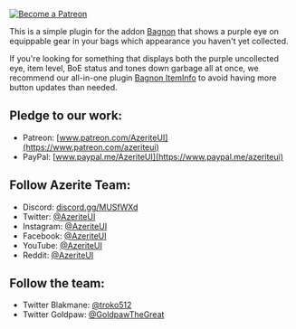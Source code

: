 [ ![Become a Patreon](http://azerite.org/img/social-media-buttons-patreon-small.jpg) ](https://www.patreon.com/AzeriteUI) 

This is a simple plugin for the addon [Bagnon](https://mods.curse.com/addons/wow/bagnon) that shows a purple eye on equippable gear in your bags which appearance you haven't yet collected. 

If you're looking for something that displays both the purple uncollected eye, item level, BoE status and tones down garbage all at once, we recommend our all-in-one plugin [Bagnon ItemInfo](https://mods.curse.com/addons/wow/bagnon-iteminfo) to avoid having more button updates than needed. 

## **Pledge to our work:**  
* Patreon: [www.patreon.com/AzeriteUI](https://www.patreon.com/azeriteui)  
* PayPal: [www.paypal.me/AzeriteUI](https://www.paypal.me/azeriteui)  

## **Follow Azerite Team:**  
* Discord: [discord.gg/MUSfWXd](https://discord.gg/MUSfWXd)  
* Twitter: [@AzeriteUI](https://twitter.com/azeriteui)  
* Instagram: [@AzeriteUI](https://instagram.com/azeriteui/)  
* Facebook: [@AzeriteUI](https://www.facebook.com/azeriteui/)  
* YouTube: [@AzeriteUI](https://www.youtube.com/azeriteui)   
* Reddit: [@AzeriteUI](https://www.reddit.com/r/azeriteui/)  

## **Follow the team:**
* Twitter Blakmane: [@troko512](https://twitter.com/troko512)  
* Twitter Goldpaw: [@GoldpawTheGreat](https://twitter.com/goldpawthegreat)  
